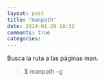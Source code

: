 ```yaml
---
layout: post
title: "manpath"
date: 2014-01-29 18:32
comments: true
categories: 
---
```

Busca la ruta a las páginas man.

>$ manpath -g

